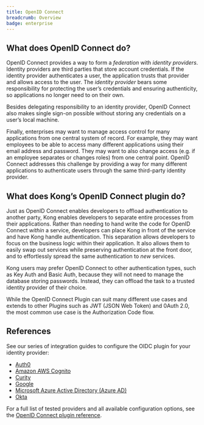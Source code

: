 ```yaml
---
title: OpenID Connect
breadcrumb: Overview
badge: enterprise
---
```


## What does OpenID Connect do?

OpenID Connect provides a way to form a *federation* with *identity providers*. Identity providers are third parties that store account credentials. If the identity provider authenticates a user, the application trusts that provider and allows access to the user. The *identity provider* bears some responsibility for protecting the user’s credentials and ensuring authenticity, so applications no longer need to on their own.

Besides delegating responsibility to an identity provider, OpenID Connect also makes single sign-on possible without storing any credentials on a user’s local machine.

Finally, enterprises may want to manage access control for many applications from one central system of record. For example, they may want employees to be able to access many different applications using their email address and password. They may want to also change access (e.g. if an employee separates or changes roles) from one central point. OpenID Connect addresses this challenge by providing a way for many different applications to authenticate users through the same third-party identity provider.

## What does Kong’s OpenID Connect plugin do?

Just as OpenID Connect enables developers to offload authentication to another party, Kong enables developers to separate entire processes from their applications. Rather than needing to hand write the code for OpenID Connect *within* a service, developers can place Kong in front of the service and have Kong handle authentication. This separation allows developers to focus on the business logic within their application. It also allows them to easily swap out services while preserving authentication at the front door, and to effortlessly spread the same authentication to *new* services.

Kong users may prefer OpenID Connect to other authentication types, such as Key Auth and Basic Auth, because they will not need to manage the database storing passwords. Instead, they can offload the task to a trusted identity provider of their choice.

While the OpenID Connect Plugin can suit many different use cases and extends to other Plugins such as JWT (JSON Web Token) and 0Auth 2.0, the most common use case is the Authorization Code flow.

## References
See our series of integration guides to configure the OIDC plugin for your
identity provider:

  - [Auth0](/gateway/{{page.kong_version}}/configure/auth/oidc-auth0)
  - [Amazon AWS Cognito](/gateway/{{page.kong_version}}/configure/auth/oidc-cognito/)
  - [Curity](/gateway/{{page.kong_version}}/configure/auth/oidc-curity/)
  - [Google](/gateway/{{page.kong_version}}/configure/auth/oidc-google/)
  - [Microsoft Azure Active Directory (Azure AD)](/gateway/{{page.kong_version}}/configure/auth/oidc-azuread)
  - [Okta](/gateway/{{page.kong_version}}/configure/auth/oidc-okta)

  For a full list of tested providers and all available configuration options,
  see the [OpenID Connect plugin reference](/hub/kong-inc/openid-connect).
